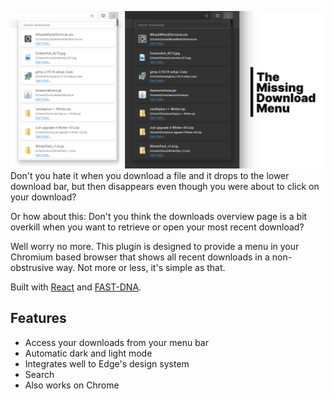 ![TMDM - The Missing Download Menu](./docs/img/social_alpha.png)
Don't you hate it when you download a file and it drops to the lower download bar, but then disappears even though you were about to click on your download?

Or how about this: Don't you think the downloads overview page is a bit overkill when you want to retrieve or open your most recent download?

Well worry no more. This plugin is designed to provide a menu in your Chromium based browser that shows all recent downloads in a non-obstrusive way. Not more or less, it's simple as that.

Built with [React](https://create-react-app.dev/) and [FAST-DNA](https://fast.design/).

## Features
- Access your downloads from your menu bar
- Automatic dark and light mode
- Integrates well to Edge's design system
- Search
- Also works on Chrome